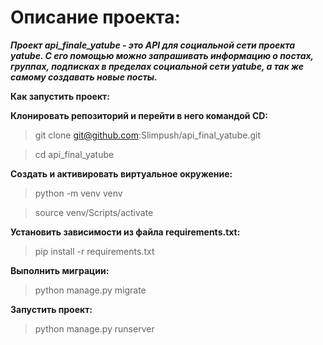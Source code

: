 # Описание проекта:

***Проект api_finale_yatube - это API для социальной сети проекта yatube.
С его помощью можно запрашивать информацию о постах, группах, подписках в пределах социальной сети yatube, а так же самому создавать новые посты.***

**Как запустить проект:**

**Клонировать репозиторий и перейти в него командой CD:**

>git clone git@github.com:Slimpush/api_final_yatube.git 

>cd api_final_yatube

**Cоздать и активировать виртуальное окружение:**

>python -m venv venv

>source venv/Scripts/activate

**Установить зависимости из файла requirements.txt:**

>pip install -r requirements.txt

**Выполнить миграции:**

>python manage.py migrate

**Запустить проект:**

>python manage.py runserver
